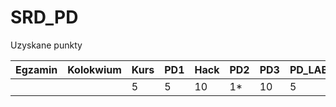 # SRD_PD
Uzyskane punkty

|Egzamin   |Kolokwium   |Kurs   |PD1   |Hack   |PD2   |PD3   |PD_LAB   |PD4   |SUMA   | ZDAJE  |
|---|---|---|---|---|---|---|---|---|---|---|
|   |   | 5 | 5 |10 | 1*|10 | 5 | 5 | 41|/50|
